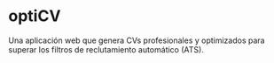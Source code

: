 # optiCV
Una aplicación web que genera CVs profesionales y optimizados para superar los filtros de reclutamiento automático (ATS).
